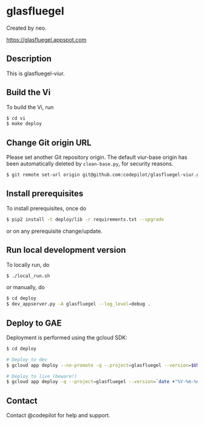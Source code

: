 # glasfluegel

Created by neo.

https://glasfluegel.appspot.com

## Description

This is glasfluegel-viur.

## Build the Vi

To build the Vi, run

```bash
$ cd vi
$ make deploy
```

## Change Git origin URL

Please set another Git repository origin. The default viur-base origin has been automatically deleted by ``clean-base.py``, for security reasons.

```bash
$ git remote set-url origin git@github.com:codepilot/glasfluegel-viur.git
```

## Install prerequisites

To install prerequisites, once do

```bash
$ pip2 install -t deploy/lib -r requirements.txt --upgrade
```

or on any prerequisite change/update.

## Run local development version

To locally run, do

```bash
$ ./local_run.sh
```

or manually, do

```bash
$ cd deploy
$ dev_appserver.py -A glasfluegel --log_level=debug .
```

## Deploy to GAE

Deployment is performed using the gcloud SDK:

```bash
$ cd deploy

# Deploy to dev
$ gcloud app deploy --no-promote -q --project=glasfluegel --version=$USER-dev

# Deploy to live (beware!)
$ gcloud app deploy -q --project=glasfluegel --version=`date +"%Y-%m-%d"-$USER`
```

## Contact

Contact @codepilot for help and support.
